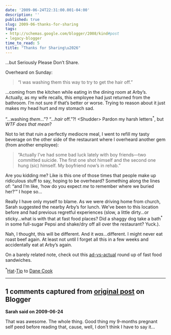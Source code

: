 ```yaml
---
date: '2009-06-24T22:31:00.001-04:00'
description: ''
published: true
slug: 2009-06-thanks-for-sharing
tags:
- http://schemas.google.com/blogger/2008/kind#post
- legacy-blogger
time_to_read: 5
title: "Thanks for Sharing\u2026"
---
```


<p>…but Seriously Please Don’t Share.</p>
<p>Overheard on Sunday:</p>
<blockquote> 
<p>“I was washing them this way to try to get the hair off.”</p>
</blockquote>
<p>…coming from the kitchen while eating in the dining room at Arby’s. Actually, as my wife recalls, this employee had just returned from the bathroom. I’m not sure if that’s better or worse. Trying to reason about it just makes my head hurt and my stomach sad. </p>
<p>“…washing <em>them</em>…”? “…<em>hair</em> off.”?! &lt;Shudder&gt; Pardon my harsh letters<sup>*</sup>, but <em>WTF does that mean</em>? </p>
<p>Not to let that ruin a perfectly mediocre meal, I went to refill my tasty beverage on the other side of the restaurant where I overheard another gem (from another employee):</p>
<blockquote> 
<p>“Actually I’ve had some bad luck lately with boy friends—two committed suicide. The first one shot himself and the second one hung (sic) himself. My boyfriend now’s in rehab.” </p>
</blockquote>
<p>Are you kidding me? Like is this one of those times that people make up ridiculous stuff to say, hoping to be overheard? Something along the lines of: “and I’m like, ‘how do you expect <em>me</em> to remember where we buried her?’” I hope so…</p>
<p>Really I have only myself to blame. As we were driving home from church, Sarah suggested the nearby Arby’s for lunch. We’ve been to this location before and had previous regretful experiences (slow, a little dirty…or sticky…what is with that at fast food places? Did a shaggy dog take a bath<sup>*</sup> in some full-sugar Pepsi and shake/dry off all over the restaurant? Yuck.). </p>
<p>Nah, I thought, this will be different. And it <em>was…</em>different. I might never eat roast beef again. At least not until I forget all this in a few weeks and accidentally eat at Arby’s again.</p>
<p>On a barely related note, check out this <a href="http://www.mopo.ca/2007/04/fast-food-ads-vs-reality.html">ad-vs-actual</a> round up of fast food sandwiches.</p> <sup>*</sup><a href="http://www.kovideo.net/lyrics/d/Dane-Cook/Bathroom.html">Hat</a>-<a href="http://www.absoluteastronomy.com/quotations/Dane_Cook">Tip</a> to <a href="http://www.danecook.com/">Dane Cook</a>

---

## 1 comments captured from [original post](https://blog.wassupy.com/2009/06/thanks-for-sharing.html) on Blogger

**Sarah said on 2009-06-24**

That was awesome.  The whole thing.  Good thing my 9-months pregnant self peed before reading that, cause, well, I don't think I have to say it...


